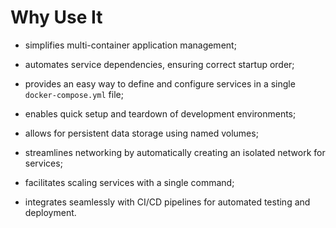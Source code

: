 # Why Use It

- simplifies multi-container application management;
- automates service dependencies, ensuring correct startup order;
- provides an easy way to define and configure services in a single `docker-compose.yml` file;


- enables quick setup and teardown of development environments;
- allows for persistent data storage using named volumes;
- streamlines networking by automatically creating an isolated network for services;


- facilitates scaling services with a single command;
- integrates seamlessly with CI/CD pipelines for automated testing and deployment.
